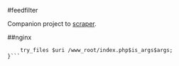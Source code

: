 #feedfilter

Companion project to [scraper](https://github.com/slikts/scraper).

##nginx

```location /www_root {
    try_files $uri /www_root/index.php$is_args$args;
}```